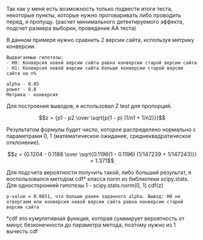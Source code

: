 Так как у меня есть возможность только подвести итоги теста, некоторые пункты, которые нужно проговаривать либо проводить перед, я пропущу. (расчет минимального детектируемого эффекта, подсчет размера выборки, проведение АА теста)

В данном примере нужно сравнить 2 версии сайта, используя метрику конверсии.

```
Выдвигаемые гипотезы:
- H0: Конверсия новой версии сайта равна конверсии старой версии сайта
- H1: Конверсия новой версии сайта больше конверсии старой версии сайта на n%

alpha - 0.05
power - 0.8
Метрика - конверсия
```

Для построения выводов, я использовал Z test для пропорций.

$$z = {p1 - p2 \over \sqrt{p(1 - p) (1/n1 + 1/n2)}}$$

Результатом формулы будет число, которое распределено нормально с параметрами 0, 1 (математическое ожидание, среднеквадратическое отклонение).

$$z = {0.1204 - 0.1188 \over \sqrt{0.1196(1 - 0.1196) (1/147239 + 1/147243)}} = 1.371$$

Для подсчета вероятности получить такой, либо больший результат, я воспользовался методом cdf* класса norm из библиотеки scipy.stats. Для односторонней гипотезы 1 - scipy.stats.norm(0, 1).cdf(z)

```
p-value = 0.0851, что больше ранее заданного alpha. Вывод: H0 не отвергаем или конверсия новой версии сайта равна конверсии старой версии сайта
```

*cdf это кумулятивная функция, которая суммирует вероятность от минус безконечности до параметра метода, поэтому нужно из 1 вычесть cdf

